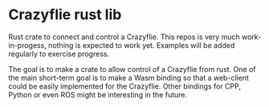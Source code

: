 # Crazyflie rust lib

Rust crate to connect and control a Crazyflie.
This repos is very much work-in-progess, nothing is expected to work yet.
Examples will be added regularly to exercise progress.

The goal is to make a crate to allow control of a Crazyflie from rust.
One of the main short-term goal is to make a Wasm binding so that a web-client could be easily implemented for the Crazyflie.
Other bindings for CPP, Python or even ROS might be interesting in the future.
